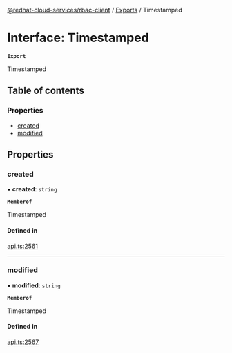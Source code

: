 [@redhat-cloud-services/rbac-client](../README.md) / [Exports](../modules.md) / Timestamped

# Interface: Timestamped

**`Export`**

Timestamped

## Table of contents

### Properties

- [created](Timestamped.md#created)
- [modified](Timestamped.md#modified)

## Properties

### created

• **created**: `string`

**`Memberof`**

Timestamped

#### Defined in

[api.ts:2561](https://github.com/RedHatInsights/javascript-clients/blob/main/packages/rbac/api.ts#L2561)

___

### modified

• **modified**: `string`

**`Memberof`**

Timestamped

#### Defined in

[api.ts:2567](https://github.com/RedHatInsights/javascript-clients/blob/main/packages/rbac/api.ts#L2567)
